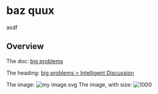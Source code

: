 # baz quux

asdf

## Overview

The doc: [big problems](@/big%20money/big%20problems.md)

The heading: [big problems > Intelligent Discussion](@/big%20money/big%20problems.md#intelligent-discussion)

The image: ![my image.svg](../../imgs/my%20image.svg)
The image, with size: ![1000](../../imgs/my%20image.svg)
